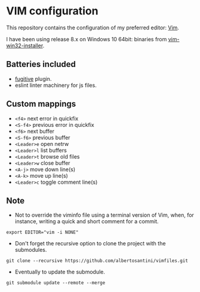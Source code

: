 VIM configuration
=================

This repository contains the configuration of my preferred editor:
[Vim](http://www.vim.org/).

I have been using release 8.x on Windows 10 64bit: binaries from
[vim-win32-installer](https://github.com/vim/vim-win32-installer).

## Batteries included

- [fugitive](https://github.com/tpope/vim-fugitive) plugin.
- eslint linter machinery for js files.

## Custom mappings

- `<f4>` next error in quickfix
- `<S-f4>` previous error in quickfix
- `<f6>` next buffer
- `<S-f6>` previous buffer
- `<Leader>e` open netrw
- `<Leader>l` list buffers
- `<Leader>t` browse old files
- `<Leader>w` close buffer
- `<A-j>` move down line(s)
- `<A-k>` move up line(s)
- `<Leader>c` toggle comment line(s)

## Note

- Not to override the viminfo file using a terminal version of Vim, when,
for instance, writing a quick and short comment for a commit.

`export EDITOR="vim -i NONE"`

- Don't forget the recursive option to clone the project with the submodules.

`git clone --recursive https://github.com/albertosantini/vimfiles.git`

- Eventually to update the submodule.

`git submodule update --remote --merge`

